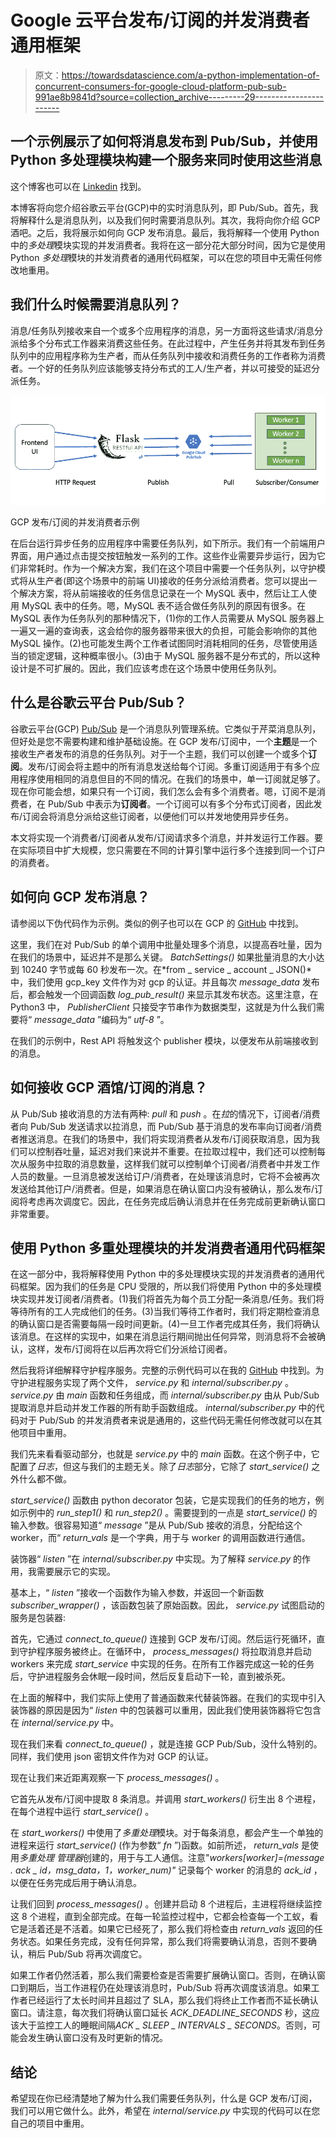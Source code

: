 # Google 云平台发布/订阅的并发消费者通用框架

> 原文：<https://towardsdatascience.com/a-python-implementation-of-concurrent-consumers-for-google-cloud-platform-pub-sub-991ae8b9841d?source=collection_archive---------29----------------------->

## 一个示例展示了如何将消息发布到 Pub/Sub，并使用 Python 多处理模块构建一个服务来同时使用这些消息

这个博客也可以在 [Linkedin](https://www.linkedin.com/pulse/python-implementation-concurrent-consumers-google-cloud-boning-zhang) 找到。

本博客将向您介绍谷歌云平台(GCP)中的实时消息队列，即 Pub/Sub。首先，我将解释什么是消息队列，以及我们何时需要消息队列。其次，我将向你介绍 GCP 酒吧。之后，我将展示如何向 GCP 发布消息。最后，我将解释一个使用 Python 中的*多处理*模块实现的并发消费者。我将在这一部分花大部分时间，因为它是使用 Python *多处理*模块的并发消费者的通用代码框架，可以在您的项目中无需任何修改地重用。

## 我们什么时候需要消息队列？

消息/任务队列接收来自一个或多个应用程序的消息，另一方面将这些请求/消息分派给多个分布式工作器来消费这些任务。在此过程中，产生任务并将其发布到任务队列中的应用程序称为生产者，而从任务队列中接收和消费任务的工作者称为消费者。一个好的任务队列应该能够支持分布式的工人/生产者，并以可接受的延迟分派任务。

![](img/2ab7ca8c9d863f3abd6d5dedf8a22a93.png)

GCP 发布/订阅的并发消费者示例

在后台运行异步任务的应用程序中需要任务队列，如下所示。我们有一个前端用户界面，用户通过点击提交按钮触发一系列的工作。这些作业需要异步运行，因为它们非常耗时。作为一个解决方案，我们在这个项目中需要一个任务队列，以守护模式将从生产者(即这个场景中的前端 UI)接收的任务分派给消费者。您可以提出一个解决方案，将从前端接收的任务信息记录在一个 MySQL 表中，然后让工人使用 MySQL 表中的任务。嗯，MySQL 表不适合做任务队列的原因有很多。在 MySQL 表作为任务队列的那种情况下，(1)你的工作人员需要从 MySQL 服务器上一遍又一遍的查询表，这会给你的服务器带来很大的负担，可能会影响你的其他 MySQL 操作。(2)也可能发生两个工作者试图同时消耗相同的任务，尽管使用适当的锁定逻辑，这种概率很小。(3)由于 MySQL 服务器不是分布式的，所以这种设计是不可扩展的。因此，我们应该考虑在这个场景中使用任务队列。

## 什么是谷歌云平台 Pub/Sub？

谷歌云平台(GCP) [Pub/Sub](https://cloud.google.com/pubsub/docs/overview) 是一个消息队列管理系统。它类似于芹菜消息队列，但好处是您不需要构建和维护基础设施。在 GCP 发布/订阅中，一个**主题**是一个接收生产者发布的消息的任务队列。对于一个主题，我们可以创建一个或多个**订阅**。发布/订阅会将主题中的所有消息发送给每个订阅。多重订阅适用于有多个应用程序使用相同的消息但目的不同的情况。在我们的场景中，单一订阅就足够了。现在你可能会想，如果只有一个订阅，我们怎么会有多个消费者。嗯，订阅不是消费者，在 Pub/Sub 中表示为**订阅者**。一个订阅可以有多个分布式订阅者，因此发布/订阅会将消息分派给这些订阅者，以便他们可以并发地使用异步任务。

本文将实现一个消费者/订阅者从发布/订阅请求多个消息，并并发运行工作器。要在实际项目中扩大规模，您只需要在不同的计算引擎中运行多个连接到同一个订户的消费者。

## 如何向 GCP 发布消息？

请参阅以下伪代码作为示例。类似的例子也可以在 GCP 的 [GitHub](https://github.com/GoogleCloudPlatform/python-docs-samples/tree/master/pubsub/cloud-client) 中找到。

这里，我们在对 Pub/Sub 的单个调用中批量处理多个消息，以提高吞吐量，因为在我们的场景中，延迟并不是那么关键。 *BatchSettings()* 如果批量消息的大小达到 10240 字节或每 60 秒发布一次。在*from _ service _ account _ JSON()*中，我们使用 gcp_key 文件作为对 gcp 的认证。并且每次 *message_data* 发布后，都会触发一个回调函数 *log_pub_result()* 来显示其发布状态。这里注意，在 Python3 中， *PublisherClient* 只接受字节串作为数据类型，这就是为什么我们需要将“ *message_data* ”编码为“ *utf-8* ”。

在我们的示例中，Rest API 将触发这个 publisher 模块，以便发布从前端接收到的消息。

## 如何接收 GCP 酒馆/订阅的消息？

从 Pub/Sub 接收消息的方法有两种: *pull* 和 *push* 。在*拉*的情况下，订阅者/消费者向 Pub/Sub 发送请求以拉消息，而 Pub/Sub 基于消息的发布率向订阅者/消费者推送消息。在我们的场景中，我们将实现消费者从发布/订阅获取消息，因为我们可以控制吞吐量，延迟对我们来说并不重要。在拉取过程中，我们还可以控制每次从服务中拉取的消息数量，这样我们就可以控制单个订阅者/消费者中并发工作人员的数量。一旦消息被发送给订户/消费者，在处理该消息时，它将不会被再次发送给其他订户/消费者。但是，如果消息在确认窗口内没有被确认，那么发布/订阅将考虑再次调度它。因此，在任务完成后确认消息并在任务完成前更新确认窗口非常重要。

## 使用 Python 多重处理模块的并发消费者通用代码框架

在这一部分中，我将解释使用 Python 中的多处理模块实现的并发消费者的通用代码框架。因为我们的任务是 CPU 受限的，所以我们将使用 Python 中的多处理模块实现并发订阅者/消费者。(1)我们将首先为每个员工分配一条消息/任务。我们将等待所有的工人完成他们的任务。(3)当我们等待工作者时，我们将定期检查消息的确认窗口是否需要每隔一段时间更新。(4)一旦工作者完成其任务，我们将确认该消息。在这样的实现中，如果在消息运行期间抛出任何异常，则消息将不会被确认，这样，发布/订阅将在以后再次将它们分派给订阅者。

然后我将详细解释守护程序服务。完整的示例代码可以在我的 [GitHub](https://github.com/BoningZhang/GCP_PubSub_example) 中找到。为守护进程服务实现了两个文件， *service.py* 和 *internal/subscriber.py* 。 *service.py* 由 *main* 函数和任务组成，而 *internal/subscriber.py* 由从 Pub/Sub 提取消息并启动并发工作器的所有助手函数组成。 *internal/subscriber.py* 中的代码对于 Pub/Sub 的并发消费者来说是通用的，这些代码无需任何修改就可以在其他项目中重用。

我们先来看看驱动部分，也就是 *service.py* 中的 *main* 函数。在这个例子中，它配置了*日志*，但这与我们的主题无关。除了*日志*部分，它除了 *start_service()* 之外什么都不做。

*start_service()* 函数由 python decorator 包装，它是实现我们的任务的地方，例如示例中的 *run_step1()* 和 *run_step2()* 。需要提到的一点是 *start_service()* 的输入参数。很容易知道“ *message* ”是从 Pub/Sub 接收的消息，分配给这个 worker，而“ *return_vals* 是一个字典，用于与 worker 的调用函数进行通信。

装饰器“ *listen* ”在 *internal/subscriber.py* 中实现。为了解释 *service.py* 的作用，我需要展示它的实现。

基本上，“ *listen* ”接收一个函数作为输入参数，并返回一个新函数 *subscriber_wrapper()* ，该函数包装了原始函数。因此， *service.py* 试图启动的服务是包装器:

首先，它通过 *connect_to_queue()* 连接到 GCP 发布/订阅。然后运行死循环，直到守护程序服务被终止。在循环中， *process_messages()* 将拉取消息并启动 workers 来完成 *start_service* 中实现的任务。在所有工作器完成这一轮的任务后，守护进程服务会休眠一段时间，然后反复启动下一轮，直到被杀死。

在上面的解释中，我们实际上使用了普通函数来代替装饰器。在我们的实现中引入装饰器的原因是因为“ *listen* 中的包装器可以重用，因此我们使用装饰器将它包含在 *internal/service.py* 中。

现在我们来看 *connect_to_queue()* ，就是连接 GCP Pub/Sub，没什么特别的。同样，我们使用 json 密钥文件作为对 GCP 的认证。

现在让我们来近距离观察一下 *process_messages()* 。

它首先从发布/订阅中提取 8 条消息。并调用 *start_workers()* 衍生出 8 个进程，在每个进程中运行 *start_service()* 。

在 *start_workers()* 中使用了*多重处理*模块。对于每条消息，都会产生一个单独的进程来运行 *start_service()* (作为参数“ *fn* ”)函数。如前所述， *return_vals* 是使用*多重处理* *管理器*创建的，用于与工人通信。注意"*workers[worker]=(message . ack _ id，msg_data，1，worker_num)"* 记录每个 worker 的消息的 *ack_id* ，以便在任务完成后用于确认消息。

让我们回到 *process_messages()* 。创建并启动 8 个进程后，主进程将继续监控这 8 个进程，直到全部完成。在每一轮监控过程中，它都会检查每一个工蚁，看它是活着还是不活着。如果它已经死了，那么我们将检查由 *return_vals* 返回的任务状态。如果任务完成，没有任何异常，那么我们将需要确认消息，否则不要确认，稍后 Pub/Sub 将再次调度它。

如果工作者仍然活着，那么我们需要检查是否需要扩展确认窗口。否则，在确认窗口到期后，当工作进程仍在处理该消息时，Pub/Sub 将再次调度该消息。如果工作者已经运行了太长时间并且超过了 SLA，那么我们将终止工作者而不延长确认窗口。请注意，每次我们将确认窗口延长 *ACK_DEADLINE_SECONDS* 秒，这应该大于监控工人的睡眠间隔*ACK _ SLEEP _ INTERVALS _ SECONDS*。否则，可能会发生确认窗口没有及时更新的情况。

## 结论

希望现在你已经清楚地了解为什么我们需要任务队列，什么是 GCP 发布/订阅，我们可以用它做什么。此外，希望在 *internal/service.py* 中实现的代码可以在您自己的项目中重用。